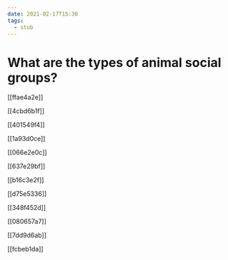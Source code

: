 ```yaml
---
date: 2021-02-17T15:30
tags: 
  - stub
---
```


# What are the types of animal social groups?

[[ffae4a2e]]

[[4cbd6b1f]]

[[401549f4]]

[[1a93d0ce]]

[[066e2e0c]]

[[637e29bf]]

[[b16c3e2f]]

[[d75e5336]]

[[348f452d]]

[[080657a7]]

[[7dd9d6ab]]

[[fcbeb1da]]

